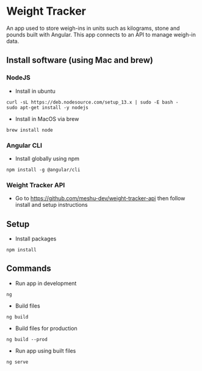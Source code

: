 # Weight Tracker

An app used to store weigh-ins in units such as kilograms, stone and pounds built with Angular. This app connects to an API to manage weigh-in data.

## Install software (using Mac and brew)
### NodeJS
- Install in ubuntu
```
curl -sL https://deb.nodesource.com/setup_13.x | sudo -E bash -
sudo apt-get install -y nodejs
```
- Install in MacOS via brew
```
brew install node
```
### Angular CLI
- Install globally using npm
```
npm install -g @angular/cli
```
### Weight Tracker API
- Go to https://github.com/meshu-dev/weight-tracker-api then follow install and setup instructions
## Setup 
- Install packages
```
npm install
```
## Commands
- Run app in development
```
ng
```
- Build files
```
ng build
```
- Build files for production
```
ng build --prod
```
- Run app using built files
```
ng serve
```
